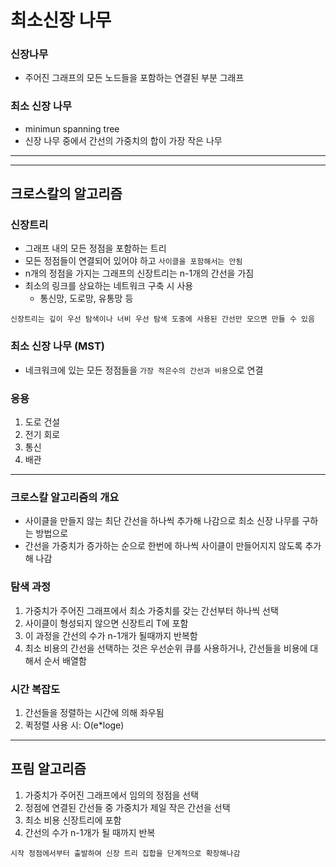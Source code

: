 # 최소신장 나무

### 신장나무

- 주어진 그래프의 모든 노드들을 포함하는 연결된 부분 그래프

### 최소 신장 나무

- minimun spanning tree
- 신장 나무 중에서 간선의 가중치의 합이 가장 작은 나무

---

---

## 크로스칼의 알고리즘

### 신장트리

- 그래프 내의 모든 정점을 포함하는 트리
- 모든 정점들이 연결되어 있어야 하고 `사이클을 포함해서는 안됨`
- n개의 정점을 가지는 그래프의 신장트리는 n-1개의 간선을 가짐
- 최소의 링크를 상요하는 네트워크 구축 시 사용
  - 통신망, 도로망, 유통망 등

```
신장트리는 깊이 우선 탐색이나 너비 우선 탐색 도중에 사용된 간선만 모으면 만들 수 있음
```

### 최소 신장 나무 (MST)

- 네크워크에 있는 모든 정점들을 `가장 적은수의 간선과 비용`으로 연결

### 응용

1. 도로 건설
2. 전기 회로
3. 통신
4. 배관

---

### 크로스칼 알고리즘의 개요

- 사이클을 만들지 않는 최단 간선을 하나씩 추가해 나감으로 최소 신장 나무를 구하는 방법으로
- 간선을 가중치가 증가하는 순으로 한번에 하나씩 사이클이 만들어지지 않도록 추가해 나감

### 탐색 과정

1. 가중치가 주어진 그래프에서 최소 가중치를 갖는 간선부터 하나씩 선택
2. 사이클이 형성되지 않으면 신장트리 T에 포함
3. 이 과정을 간선의 수가 n-1개가 될때까지 반복함
4. 최소 비용의 간선을 선택하는 것은 우선순위 큐를 사용하거나, 간선들을 비용에 대해서 순서 배열함

### 시간 복잡도

1. 간선들을 정렬하는 시간에 의해 좌우됨
2. 퀵정렬 사용 시: O(e\*loge)

---

## 프림 알고리즘

1. 가중치가 주어진 그래프에서 임의의 정점을 선택
2. 정점에 연결된 간선들 중 가중치가 제일 작은 간선을 선택
3. 최소 비용 신장트리에 포함
4. 간선의 수가 n-1개가 될 때까지 반복

```
시작 정점에서부터 출발하여 신장 트리 집합을 단계적으로 확장해나감
```
